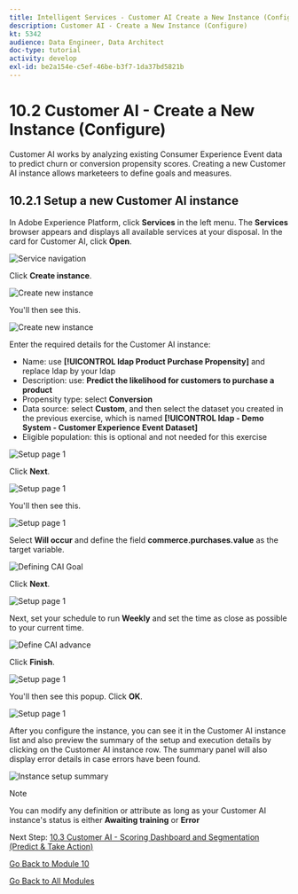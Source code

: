 ```yaml
---
title: Intelligent Services - Customer AI Create a New Instance (Configure)
description: Customer AI - Create a New Instance (Configure)
kt: 5342
audience: Data Engineer, Data Architect
doc-type: tutorial
activity: develop
exl-id: be2a154e-c5ef-46be-b3f7-1da37bd5821b
---
```

# 10.2 Customer AI - Create a New Instance (Configure)

Customer AI works by analyzing existing Consumer Experience Event data to predict churn or conversion propensity scores. Creating a new Customer AI instance allows marketeers to define goals and measures.

## 10.2.1 Setup a new Customer AI instance

In Adobe Experience Platform, click **Services** in the left menu. The **Services** browser appears and displays all available services at your disposal. In the card for Customer AI, click **Open**.

![Service navigation](./images/navigatetoservice.png)

Click **Create instance**.

![Create new instance](./images/createnewinstance.png)

You'll then see this.

![Create new instance](./images/custai1.png)

Enter the required details for the Customer AI instance:

- Name: use **[!UICONTROL ldap Product Purchase Propensity]** and replace ldap by your ldap
- Description: use: **Predict the likelihood for customers to purchase a product**
- Propensity type: select **Conversion**
- Data source: select **Custom**, and then select the dataset you created in the previous exercise, which is named **[!UICONTROL ldap - Demo System - Customer Experience Event Dataset]**
- Eligible population: this is optional and not needed for this exercise

![Setup page 1](./images/setuppage1.png)

Click **Next**.

![Setup page 1](./images/next.png)

You'll then see this.

![Setup page 1](./images/custai2.png)

Select **Will occur** and define the field **commerce.purchases.value** as the target variable.

![Defining CAI Goal](./images/caidefinegoal.png)

Click **Next**.

![Setup page 1](./images/next.png)

Next, set your schedule to run **Weekly** and set the time as close as possible to your current time.

![Define CAI advance](./images/caiadvancepage.png)

Click **Finish**.

![Setup page 1](./images/finish.png)

You'll then see this popup. Click **OK**.

![Setup page 1](./images/finish1.png)

After you configure the instance, you can see it in the Customer AI instance list and also preview the summary of the setup and execution details by clicking on the Customer AI instance row. The summary panel will also display error details in case errors have been found.

![Instance setup summary](./images/caiinstancesummary.png)

>[!NOTE]
>
>You can modify any definition or attribute as long as your Customer AI instance's status is either **Awaiting training** or **Error**

Next Step: [10.3 Customer AI - Scoring Dashboard and Segmentation (Predict & Take Action)](./ex3.md)

[Go Back to Module 10](./intelligent-services.md)

[Go Back to All Modules](./../../overview.md)
